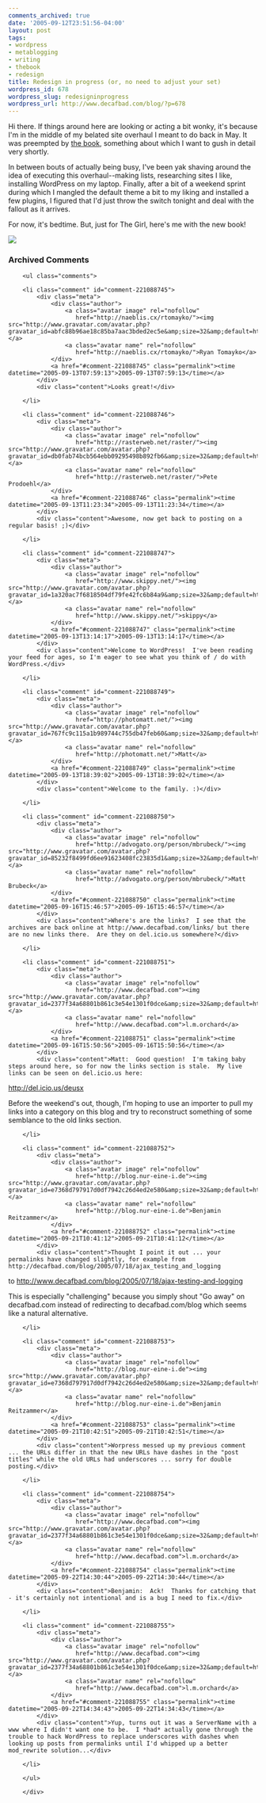 ```yaml
---
comments_archived: true
date: '2005-09-12T23:51:56-04:00'
layout: post
tags:
- wordpress
- metablogging
- writing
- thebook
- redesign
title: Redesign in progress (or, no need to adjust your set)
wordpress_id: 678
wordpress_slug: redesigninprogress
wordpress_url: http://www.decafbad.com/blog/?p=678
---
```

Hi there.  If things around here are looking or acting a bit wonky, it's because I'm in the middle of my belated site overhaul I meant to do back in May.  It was preempted by [the book][book], something about which I want to gush in detail very shortly.

In between bouts of actually being busy, I've been yak shaving around the idea of executing this overhaul--making lists, researching sites I like, installing WordPress on my laptop.  Finally, after a bit of a weekend sprint during which I mangled the default theme a bit to my liking and installed a few plugins, I figured that I'd just throw the switch tonight and deal with the fallout as it arrives.

For now, it's bedtime.  But, just for The Girl, here's me with the new book!

<a href="http://www.decafbad.com/2005/09/IMG_3562.JPG" target="_new"><img src="http://www.decafbad.com/2005/09/IMG_3562_th.JPG" /></a><br />

[book]: http://www.amazon.com/gp/product/customer-reviews/0764597582/

<div id="comments" class="comments archived-comments">
            <h3>Archived Comments</h3>
            
        <ul class="comments">
            
        <li class="comment" id="comment-221088745">
            <div class="meta">
                <div class="author">
                    <a class="avatar image" rel="nofollow" 
                       href="http://naeblis.cx/rtomayko/"><img src="http://www.gravatar.com/avatar.php?gravatar_id=abfc88b96ae18c85ba7aac3bded2ec5e&amp;size=32&amp;default=http://mediacdn.disqus.com/1320279820/images/noavatar32.png"/></a>
                    <a class="avatar name" rel="nofollow" 
                       href="http://naeblis.cx/rtomayko/">Ryan Tomayko</a>
                </div>
                <a href="#comment-221088745" class="permalink"><time datetime="2005-09-13T07:59:13">2005-09-13T07:59:13</time></a>
            </div>
            <div class="content">Looks great!</div>
            
        </li>
    
        <li class="comment" id="comment-221088746">
            <div class="meta">
                <div class="author">
                    <a class="avatar image" rel="nofollow" 
                       href="http://rasterweb.net/raster/"><img src="http://www.gravatar.com/avatar.php?gravatar_id=db0fab74bcb564ebb09295498b892fb6&amp;size=32&amp;default=http://mediacdn.disqus.com/1320279820/images/noavatar32.png"/></a>
                    <a class="avatar name" rel="nofollow" 
                       href="http://rasterweb.net/raster/">Pete Prodoehl</a>
                </div>
                <a href="#comment-221088746" class="permalink"><time datetime="2005-09-13T11:23:34">2005-09-13T11:23:34</time></a>
            </div>
            <div class="content">Awesome, now get back to posting on a regular basis! ;)</div>
            
        </li>
    
        <li class="comment" id="comment-221088747">
            <div class="meta">
                <div class="author">
                    <a class="avatar image" rel="nofollow" 
                       href="http://www.skippy.net/"><img src="http://www.gravatar.com/avatar.php?gravatar_id=1a320ac7f6818504df79fe42fc6b84a9&amp;size=32&amp;default=http://mediacdn.disqus.com/1320279820/images/noavatar32.png"/></a>
                    <a class="avatar name" rel="nofollow" 
                       href="http://www.skippy.net/">skippy</a>
                </div>
                <a href="#comment-221088747" class="permalink"><time datetime="2005-09-13T13:14:17">2005-09-13T13:14:17</time></a>
            </div>
            <div class="content">Welcome to WordPress!  I've been reading your feed for ages, so I'm eager to see what you think of / do with WordPress.</div>
            
        </li>
    
        <li class="comment" id="comment-221088749">
            <div class="meta">
                <div class="author">
                    <a class="avatar image" rel="nofollow" 
                       href="http://photomatt.net/"><img src="http://www.gravatar.com/avatar.php?gravatar_id=767fc9c115a1b989744c755db47feb60&amp;size=32&amp;default=http://mediacdn.disqus.com/1320279820/images/noavatar32.png"/></a>
                    <a class="avatar name" rel="nofollow" 
                       href="http://photomatt.net/">Matt</a>
                </div>
                <a href="#comment-221088749" class="permalink"><time datetime="2005-09-13T18:39:02">2005-09-13T18:39:02</time></a>
            </div>
            <div class="content">Welcome to the family. :)</div>
            
        </li>
    
        <li class="comment" id="comment-221088750">
            <div class="meta">
                <div class="author">
                    <a class="avatar image" rel="nofollow" 
                       href="http://advogato.org/person/mbrubeck/"><img src="http://www.gravatar.com/avatar.php?gravatar_id=85232f8499fd6ee91623408fc23835d1&amp;size=32&amp;default=http://mediacdn.disqus.com/1320279820/images/noavatar32.png"/></a>
                    <a class="avatar name" rel="nofollow" 
                       href="http://advogato.org/person/mbrubeck/">Matt Brubeck</a>
                </div>
                <a href="#comment-221088750" class="permalink"><time datetime="2005-09-16T15:46:57">2005-09-16T15:46:57</time></a>
            </div>
            <div class="content">Where's are the links?  I see that the archives are back online at http://www.decafbad.com/links/ but there are no new links there.  Are they on del.icio.us somewhere?</div>
            
        </li>
    
        <li class="comment" id="comment-221088751">
            <div class="meta">
                <div class="author">
                    <a class="avatar image" rel="nofollow" 
                       href="http://www.decafbad.com"><img src="http://www.gravatar.com/avatar.php?gravatar_id=2377f34a68801b861c3e54e1301f0dce&amp;size=32&amp;default=http://mediacdn.disqus.com/1320279820/images/noavatar32.png"/></a>
                    <a class="avatar name" rel="nofollow" 
                       href="http://www.decafbad.com">l.m.orchard</a>
                </div>
                <a href="#comment-221088751" class="permalink"><time datetime="2005-09-16T15:50:56">2005-09-16T15:50:56</time></a>
            </div>
            <div class="content">Matt:  Good question!  I'm taking baby steps around here, so for now the links section is stale.  My live links can be seen on del.icio.us here:

http://del.icio.us/deusx

Before the weekend's out, though, I'm hoping to use an importer to pull my links into a category on this blog and try to reconstruct something of some semblance to the old links section.</div>
            
        </li>
    
        <li class="comment" id="comment-221088752">
            <div class="meta">
                <div class="author">
                    <a class="avatar image" rel="nofollow" 
                       href="http://blog.nur-eine-i.de"><img src="http://www.gravatar.com/avatar.php?gravatar_id=e7368d797917d0df7942c26d4ed2e580&amp;size=32&amp;default=http://mediacdn.disqus.com/1320279820/images/noavatar32.png"/></a>
                    <a class="avatar name" rel="nofollow" 
                       href="http://blog.nur-eine-i.de">Benjamin Reitzammer</a>
                </div>
                <a href="#comment-221088752" class="permalink"><time datetime="2005-09-21T10:41:12">2005-09-21T10:41:12</time></a>
            </div>
            <div class="content">Thought I point it out ... your permalinks have changed slightly, for example from http://decafbad.com/blog/2005/07/18/ajax_testing_and_logging 
to 
http://www.decafbad.com/blog/2005/07/18/ajax-testing-and-logging

This is especially "challenging" because you simply shout "Go away" on decafbad.com instead of redirecting to decafbad.com/blog which seems like a natural alternative.</div>
            
        </li>
    
        <li class="comment" id="comment-221088753">
            <div class="meta">
                <div class="author">
                    <a class="avatar image" rel="nofollow" 
                       href="http://blog.nur-eine-i.de"><img src="http://www.gravatar.com/avatar.php?gravatar_id=e7368d797917d0df7942c26d4ed2e580&amp;size=32&amp;default=http://mediacdn.disqus.com/1320279820/images/noavatar32.png"/></a>
                    <a class="avatar name" rel="nofollow" 
                       href="http://blog.nur-eine-i.de">Benjamin Reitzammer</a>
                </div>
                <a href="#comment-221088753" class="permalink"><time datetime="2005-09-21T10:42:51">2005-09-21T10:42:51</time></a>
            </div>
            <div class="content">Worpress messed up my previous comment ... the URLs differ in that the new URLs have dashes in the "post titles" while the old URLs had underscores ... sorry for double posting.</div>
            
        </li>
    
        <li class="comment" id="comment-221088754">
            <div class="meta">
                <div class="author">
                    <a class="avatar image" rel="nofollow" 
                       href="http://www.decafbad.com"><img src="http://www.gravatar.com/avatar.php?gravatar_id=2377f34a68801b861c3e54e1301f0dce&amp;size=32&amp;default=http://mediacdn.disqus.com/1320279820/images/noavatar32.png"/></a>
                    <a class="avatar name" rel="nofollow" 
                       href="http://www.decafbad.com">l.m.orchard</a>
                </div>
                <a href="#comment-221088754" class="permalink"><time datetime="2005-09-22T14:30:44">2005-09-22T14:30:44</time></a>
            </div>
            <div class="content">Benjamin:  Ack!  Thanks for catching that - it's certainly not intentional and is a bug I need to fix.</div>
            
        </li>
    
        <li class="comment" id="comment-221088755">
            <div class="meta">
                <div class="author">
                    <a class="avatar image" rel="nofollow" 
                       href="http://www.decafbad.com"><img src="http://www.gravatar.com/avatar.php?gravatar_id=2377f34a68801b861c3e54e1301f0dce&amp;size=32&amp;default=http://mediacdn.disqus.com/1320279820/images/noavatar32.png"/></a>
                    <a class="avatar name" rel="nofollow" 
                       href="http://www.decafbad.com">l.m.orchard</a>
                </div>
                <a href="#comment-221088755" class="permalink"><time datetime="2005-09-22T14:34:43">2005-09-22T14:34:43</time></a>
            </div>
            <div class="content">Yup, turns out it was a ServerName with a www where I didn't want one to be.  I *had* actually gone through the trouble to hack WordPress to replace underscores with dashes when looking up posts from permalinks until I'd whipped up a better mod_rewrite solution...</div>
            
        </li>
    
        </ul>
    
        </div>
    